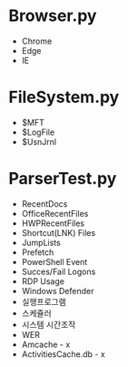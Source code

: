 # Browser.py
- Chrome
- Edge
- IE

# FileSystem.py
- $MFT
- $LogFile
- $UsnJrnl

# ParserTest.py
- RecentDocs
- OfficeRecentFiles
- HWPRecentFiles
- Shortcut(LNK) Files
- JumpLists
- Prefetch
- PowerShell Event
- Succes/Fail Logons
- RDP Usage
- Windows Defender
- 실행프로그램
- 스케쥴러
- 시스템 시간조작
- WER
- Amcache - x
- ActivitiesCache.db - x
